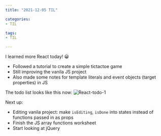 ```yaml
---
title: "2021-12-05 TIL"

categories: 
- TIL

tags:
- TIL

---
```


I learned more React today! 😀

- Followed a tutorial to create a simple tictactoe game
- Still improving the vanila JS project
- Also made some notes for template literals and event objects (target properties) in JS

The todo list looks like this now:
![React-todo-1](https://user-images.githubusercontent.com/54295374/144753904-6aa528ca-38d2-46ae-81ec-56055d3852e8.gif)

Next up:
- Editing vanila project: make `isEditing`, `isDone` into states instead of functions passed in as props
- Finish the JS array functions worksheet
- Start looking at jQuery